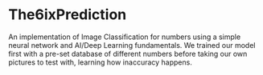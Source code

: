 # The6ixPrediction
An implementation of Image Classification for numbers using a simple neural network and AI/Deep Learning fundamentals. We trained our model first with a pre-set database of different numbers before taking our own pictures to test with, learning how inaccuracy happens.
